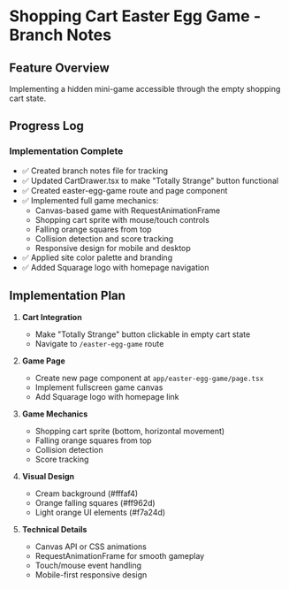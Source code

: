 # Shopping Cart Easter Egg Game - Branch Notes

## Feature Overview
Implementing a hidden mini-game accessible through the empty shopping cart state.

## Progress Log

### Implementation Complete
- ✅ Created branch notes file for tracking
- ✅ Updated CartDrawer.tsx to make "Totally Strange" button functional
- ✅ Created easter-egg-game route and page component
- ✅ Implemented full game mechanics:
  - Canvas-based game with RequestAnimationFrame
  - Shopping cart sprite with mouse/touch controls
  - Falling orange squares from top
  - Collision detection and score tracking
  - Responsive design for mobile and desktop
- ✅ Applied site color palette and branding
- ✅ Added Squarage logo with homepage navigation

## Implementation Plan

1. **Cart Integration**
   - Make "Totally Strange" button clickable in empty cart state
   - Navigate to `/easter-egg-game` route

2. **Game Page**
   - Create new page component at `app/easter-egg-game/page.tsx`
   - Implement fullscreen game canvas
   - Add Squarage logo with homepage link

3. **Game Mechanics**
   - Shopping cart sprite (bottom, horizontal movement)
   - Falling orange squares from top
   - Collision detection
   - Score tracking

4. **Visual Design**
   - Cream background (#fffaf4)
   - Orange falling squares (#ff962d)
   - Light orange UI elements (#f7a24d)

5. **Technical Details**
   - Canvas API or CSS animations
   - RequestAnimationFrame for smooth gameplay
   - Touch/mouse event handling
   - Mobile-first responsive design